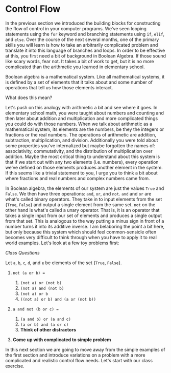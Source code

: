 # Control Flow

In the previous section we introduced the building blocks for constructing the flow of control in 
your computer programs.  We've seen looping statements using the `for` keyword and branching statements
using `if`, `elif`, and `else`.  Over the course of the next several months, one of the primary skills you 
will learn is how to take an arbitrarily complicated problem and translate it into this language of branches
and loops.  In order to be effective at this, you first need a bit of background in Boolean Algebra.  If those
sound like scary words, fear not.  It takes a bit of work to get, but it is no more complicated than the 
arithmetic you learned in elementary school.

Boolean algebra is a mathematical system.  Like all mathematical systems, it is defined by a set of 
elements that it talks about and some number of operations that tell us how those elements interact.

What does this mean?

Let's push on this analogy with arithmetic a bit and see where it goes.  In elementary school math,
you were taught about numbers and counting and then later about addition and multiplication and more complicated
things you could do with those numbers.  When we talk about arithmetic as a mathematical system, its elements
are the numbers, be they the integers or fractions or the real numbers.  The operations of arithmetic 
are addition, subtraction, multiplication, and division.  Additionally you were told about some properties 
you've internalized but maybe forgotten the names of: associativity, commutativity, and the distribution of 
multiplication over addition.  Maybe the most critical thing to understand about this system is that if we
start out with any two elements (i.e. numbers), every operation we've defined on those elements produces
another element in the system.  If this seems like a trivial statement to you, I urge you to think a bit 
about where fractions and real numbers and complex numbers came from.

In Boolean algebra, the elements of our system are just the values `True` and `False`.  We then have three 
operations: `and`, `or`, and `not`.  `and` and `or` are what's called binary operators.  They take in 
to input elements from the set {`True`, `False`} and output a single element from the same set.  `not` 
on the other hand is what's called a unary operator.  That is, it is an operator that takes a single
input from our set of elements and produces a single output from that set.  This is analogous to the way
putting a minus sign in front of a number turns it into its additive inverse.  I am belaboring the point a
bit here, but only because this system which should feel common-sensicle often becomes very difficult 
to think through when you have to apply it to real world examples.  Let's look at a few toy problems first:

*Class Questions*

Let `a`, `b`, `c`, `d`, and `e` be elements of the set {`True`, `False`}.

1. `not (a or b) =` 
    1. `(not a) or (not b)`
    2. `(not a) and (not b)`
    3. `(not a) or b`
    4. `((not a) or b) and (a or (not b))`
    
2. `a and not (b or c) =`
    1. `(a and b) or (a and c)`
    2. `(a or b) and (a or c)`
    3. __Think of other distractors__
    
3. __Come up with complicated to simple problem__

In this next section we are going to move away from the simple examples 
of the first section and introduce variations on a problem with a more complicated and realistic control
flow needs. Let's start with our class exercise.
